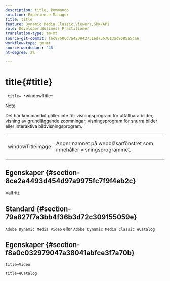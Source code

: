 ```yaml
---
description: title, kommando
solution: Experience Manager
title: title
feature: Dynamic Media Classic,Viewers,SDK/API
role: Developer,Business Practitioner
translation-type: tm+mt
source-git-commit: f6c97606d7a4209427316d7367013ad9585a5cae
workflow-type: tm+mt
source-wordcount: '48'
ht-degree: 2%

---
```



# title{#title}

` title= *`windowTitle`*`

>[!NOTE]
>
>Det här kommandot gäller inte för visningsprogram för utfällbara bilder, visning av grundläggande zoomningar, visningsprogram för snurra bilder eller interaktiva bildvisningsprogram.

<table id="table_406072054CBA4A7BAC8E7AD45E361D37"> 
 <tbody> 
  <tr> 
   <td colname="col1"> <p> <span class="codeph"> <span class="varname"> windowTitleimage</span> </span> </p> </td> 
   <td colname="col2"> <p>Anger namnet på webbläsarfönstret som innehåller visningsprogrammet. </p> </td> 
  </tr> 
 </tbody> 
</table>

## Egenskaper {#section-8ce2a4493d454d97a9975fc7f9f4eb2c}

Valfritt.

## Standard {#section-79a827f7a3bb4f36b3d72c309155059e}

`Adobe Dynamic Media Video` eller  `Adobe Dynamic Media Classic eCatalog`

## Egenskaper {#section-f8a0c032979047a38041abfce3f7a70b}

`title=Video`

`title=eCatalog`
